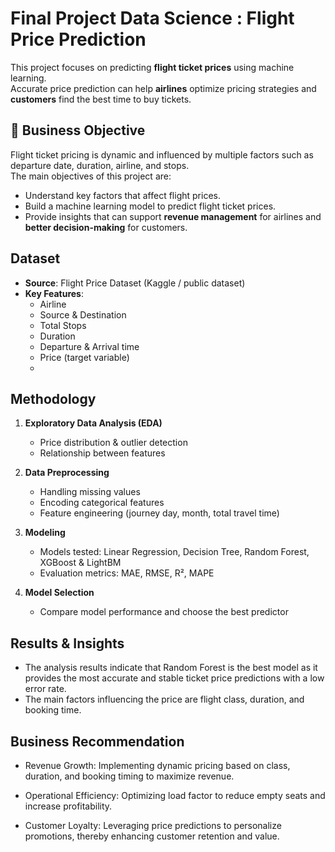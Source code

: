 # Final Project Data Science : Flight Price Prediction
This project focuses on predicting **flight ticket prices** using machine learning.  
Accurate price prediction can help **airlines** optimize pricing strategies and **customers** find the best time to buy tickets.

## 🎯 Business Objective
Flight ticket pricing is dynamic and influenced by multiple factors such as departure date, duration, airline, and stops.  
The main objectives of this project are:
- Understand key factors that affect flight prices.  
- Build a machine learning model to predict flight ticket prices.  
- Provide insights that can support **revenue management** for airlines and **better decision-making** for customers.  

## Dataset
- **Source**: Flight Price Dataset (Kaggle / public dataset)  
- **Key Features**:
  - Airline   
  - Source & Destination  
  - Total Stops  
  - Duration  
  - Departure & Arrival time  
  - Price (target variable)
  - 
## Methodology
1. **Exploratory Data Analysis (EDA)**  
   - Price distribution & outlier detection  
   - Relationship between features  

2. **Data Preprocessing**  
   - Handling missing values  
   - Encoding categorical features  
   - Feature engineering (journey day, month, total travel time)  

3. **Modeling**  
   - Models tested: Linear Regression, Decision Tree, Random Forest, XGBoost & LightBM 
   - Evaluation metrics: MAE, RMSE, R², MAPE  

4. **Model Selection**  
   - Compare model performance and choose the best predictor
     
## Results & Insights 
- The analysis results indicate that Random Forest is the best model as it provides the most accurate and stable ticket price predictions with a low error rate. 
- The main factors influencing the price are flight class, duration, and booking time.

## Business Recommendation
- Revenue Growth: Implementing dynamic pricing based on class, duration, and booking timing to maximize revenue.

- Operational Efficiency: Optimizing load factor to reduce empty seats and increase profitability.

- Customer Loyalty: Leveraging price predictions to personalize promotions, thereby enhancing customer retention and value.

